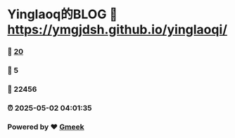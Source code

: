 # Yinglaoq的BLOG :link: https://ymgjdsh.github.io/yinglaoqi/ 
### :page_facing_up: [20](https://ymgjdsh.github.io/yinglaoqi//tag.html) 
### :speech_balloon: 5 
### :hibiscus: 22456 
### :alarm_clock: 2025-05-02 04:01:35 
### Powered by :heart: [Gmeek](https://github.com/Meekdai/Gmeek)
